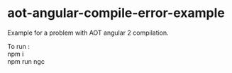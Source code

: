 # aot-angular-compile-error-example
Example for a problem with AOT angular 2 compilation.

To run : <br/>
npm i <br/>
npm run ngc
